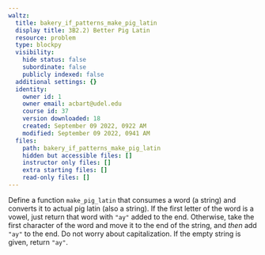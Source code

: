 ```yaml
---
waltz:
  title: bakery_if_patterns_make_pig_latin
  display title: 3B2.2) Better Pig Latin
  resource: problem
  type: blockpy
  visibility:
    hide status: false
    subordinate: false
    publicly indexed: false
  additional settings: {}
  identity:
    owner id: 1
    owner email: acbart@udel.edu
    course id: 37
    version downloaded: 18
    created: September 09 2022, 0922 AM
    modified: September 09 2022, 0941 AM
  files:
    path: bakery_if_patterns_make_pig_latin
    hidden but accessible files: []
    instructor only files: []
    extra starting files: []
    read-only files: []
---
```

Define a function `make_pig_latin` that consumes a word (a string) and converts it to actual pig latin (also a string). If the first letter of the word is a vowel, just return that word with `"ay"` added to the end. Otherwise, take the first character of the word and move it to the end of the string, and *then* add `"ay"` to the end. Do not worry about capitalization. If the empty string is given, return `"ay"`.